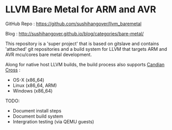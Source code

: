 LLVM Bare Metal for ARM and AVR
=================
GitHub Repo : https://github.com/sushihangover/llvm_baremetal

Blog : http://sushihangover.github.io/blog/categories/bare-metal/

This repository is a 'super project' that is based on gitslave and contains 'attached' git repositories and a build system for LLVM that targets ARM and AVR mcu/cores bare metal development.

Along for native host LLVM builds, the build process also supports [Candian Cross](http://en.wikipedia.org/wiki/Canadian_cross#Canadian_Cross) :
* OS-X (x86_64)
* Linux (x86_64, ARM)
* Windows (x86_64)

TODO:
* Document install steps
* Document build system
* Intergration testing (via QEMU guests)

